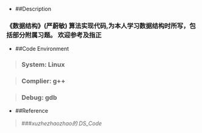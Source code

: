 * ##Description

### 《数据结构》(严蔚敏) 算法实现代码,为本人学习数据结构时所写，包括部分附属习题。 欢迎参考及指正

* ##Code Environment

> ### **System: Linux**

> ### **Complier: g++**

> ### **Debug: gdb**

* ##Reference
> ###*xuzhezhaozhao的 DS_Code*
